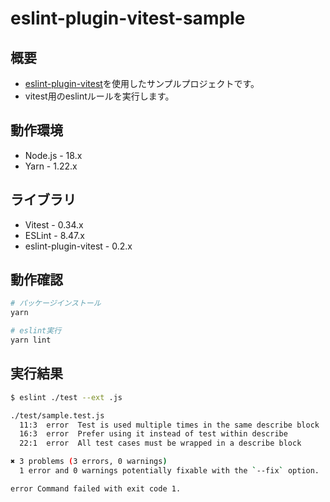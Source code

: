 # eslint-plugin-vitest-sample

## 概要

- [eslint-plugin-vitest](https://www.npmjs.com/package/eslint-plugin-vitest)を使用したサンプルプロジェクトです。
- vitest用のeslintルールを実行します。

## 動作環境

- Node.js - 18.x
- Yarn - 1.22.x

## ライブラリ

- Vitest - 0.34.x
- ESLint - 8.47.x
- eslint-plugin-vitest - 0.2.x

## 動作確認

```bash
# パッケージインストール
yarn

# eslint実行
yarn lint
```

## 実行結果

```bash
$ eslint ./test --ext .js

./test/sample.test.js
  11:3  error  Test is used multiple times in the same describe block  vitest/no-identical-title
  16:3  error  Prefer using it instead of test within describe         vitest/consistent-test-it
  22:1  error  All test cases must be wrapped in a describe block      vitest/require-top-level-describe

✖ 3 problems (3 errors, 0 warnings)
  1 error and 0 warnings potentially fixable with the `--fix` option.

error Command failed with exit code 1.
```
